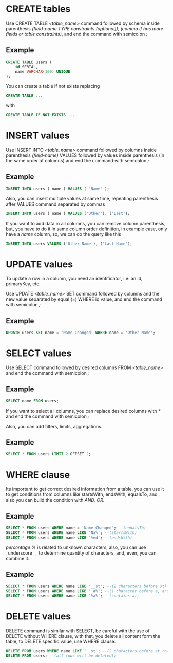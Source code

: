 # CREATE tables

Use CREATE TABLE _<table_name>_ command followed by schema inside parenthesis _(field-name TYPE constraints (optional))_, _(comma if has more fields or table constraints)_, and end the command with semicolon _;_

## Example

```sql
CREATE TABLE users (
    id SERIAL,
    name VARCHAR(100) UNIQUE
);
```

You can create a table if not exists replacing

```sql
CREATE TABLE ...
```

with

```sql
CREATE TABLE IF NOT EXISTS ...
```

# INSERT values

Use INSERT INTO _<table_name>_ command followed by columns inside parenthesis _(field-name)_ VALUES followed by values inside parenthesis (in the same order of columns) and end the command with semicolon _;_

## Example

```sql
INSERT INTO users ( name ) VALUES ( 'Name' );
```

Also, you can insert multiple values at same time, repeating parenthesis after VALUES command separated by commas

```sql
INSERT INTO users ( name ) VALUES ('Other'), ('Last');
```

If you want to add data in all columns, you can remove column parenthesis, but, you have to do it in same column order definition, in example case, only have a _name_ column, so, we can do the query like this

```sql
INSERT INTO users VALUES ('Other Name'), ('Last Name');
```

# UPDATE values

To update a row in a column, you need an identificator, i.e: an id, primaryKey, etc.

Use UPDATE _<table_name>_ SET command followed by columns and the new value separated by equal (=) WHERE id value, and end the command with semicolon _;_

## Example

```sql
UPDATE users SET name = 'Name Changed' WHERE name = 'Other Name';
```

# SELECT values

Use SELECT command followed by desired columns FROM _<table_name>_ and end the command with semicolon _;_

## Example

```sql
SELECT name FROM users;
```

If you want to select all columns, you can replace desired columns with _\*_ and end the command with semicolon _;_

Also, you can add filters, limits, aggregations.

## Example

```sql
SELECT * FROM users LIMIT 2 OFFSET 2;
```

# WHERE clause

Its important to get correct desired information from a table, you can use it to get conditions from columns like startsWith, endsWith, equalsTo, and, also you can build the condition with _AND, OR_.

## Example

```sql
SELECT * FROM users WHERE name = 'Name Changed'; --(equalsTo)
SELECT * FROM users WHERE name LIKE 'Na%'; --(startsWith)
SELECT * FROM users WHERE name LIKE '%ed'; --(endsWith)
```

_percentage %_ is related to unknown characters, also, you can use \_underscore \_\_ to determine quantity of characters, and, even, you can combine it.

## Example

```sql
SELECT * FROM users WHERE name LIKE '__st'; --(2 characters before st)
SELECT * FROM users WHERE name LIKE '_a%'; --(1 character before a, and ends with any other characters)
SELECT * FROM users WHERE name LIKE '%a%'; --(contains a);
```

# DELETE values

DELETE command is similar with SELECT, be careful with the use of DELETE without WHERE clause, with that, you delete all content form the table, to DELETE specific value, use WHERE clause.

```sql
DELETE FROM users WHERE name LIKE '__st'; --(2 characters before st rows will be deleted)
DELETE FROM users; --(all rows will be deleted);
```
